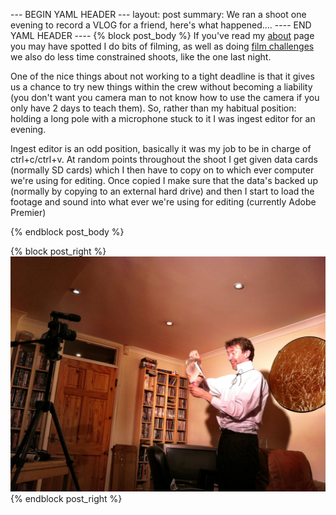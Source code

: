 --- BEGIN YAML HEADER ---
layout: post
summary: We ran a shoot one evening to record a VLOG for a friend, here's what happened....
---- END YAML HEADER ----
{% block post_body %}
If you've read my [about](/about_me.html "about me") page you may have spotted I do bits of filming, as well as doing [film challenges](/posts/2013-03-09-48_hr_film_challenge_practice.html "a 48hr practice Challenge") we also do less time constrained shoots, like the one last night. 

One of the nice things about not working to a tight deadline is that it gives us a chance to try new things within the crew without becoming a liability (you don't want you camera man to not know how to use the camera if you only have 2 days to teach them). So, rather than my habitual position: holding a long pole with a microphone stuck to it I was ingest editor for an evening. 

Ingest editor is an odd position, basically it was my job to be in charge of ctrl+c/ctrl+v. At random points throughout the shoot I get given data cards (normally SD cards) which I then have to copy on to which ever computer we're using for editing. Once copied I make sure that the data's backed up (normally by copying to an external hard drive) and then I start to load the footage and sound into what ever we're using for editing (currently Adobe Premier)

{% endblock post_body %}

{% block post_right %}
![Magic, as performed by Joe](../images/joes_vlog/magic_full.jpg "Magic")
{% endblock post_right %}

